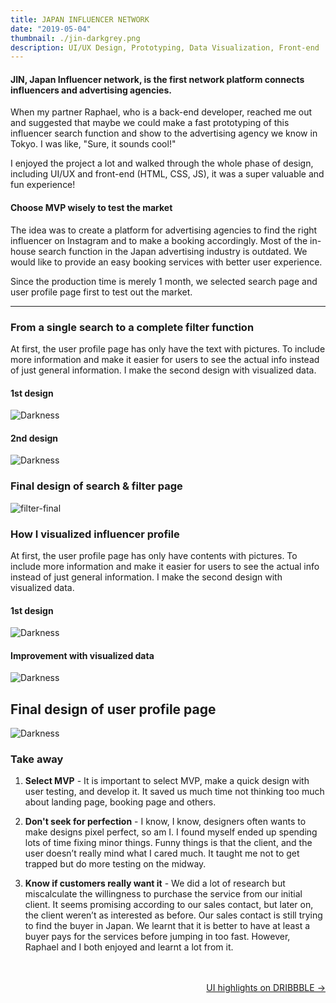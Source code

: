 ```yaml
---
title: JAPAN INFLUENCER NETWORK
date: "2019-05-04"
thumbnail: ./jin-darkgrey.png
description: UI/UX Design, Prototyping, Data Visualization, Front-end
---
```


#### JIN, Japan Influencer network, is the first network platform connects influencers and advertising agencies.

When my partner Raphael, who is a back-end developer, reached me out and suggested that maybe we could make a fast prototyping of this influencer search function and show to the advertising agency we know in Tokyo. I was like, "Sure, it sounds cool!"

I enjoyed the project a lot and walked through the whole phase of design, including UI/UX and front-end (HTML, CSS, JS), it was a super valuable and fun experience!

#### Choose MVP wisely to test the market

The idea was to create a platform for advertising agencies to find the right influencer on Instagram and to make a booking accordingly. Most of the in-house search function in the Japan advertising industry is outdated. We would like to provide an easy booking services with better user experience.

Since the production time is merely 1 month, we selected search page and user profile page first to test out the market.

---

### From a single search to a complete filter function

At first, the user profile page has only have the text with pictures. To include more information and make it easier for users to see the actual info instead of just general information. I make the second design with visualized data.

#### 1st design

<div class="kg-card kg-image-card">

![Darkness](./search-page1.png)

</div>

#### 2nd design

<div class="kg-card kg-image-card">

![Darkness](./filter-page-model.png)

</div>

### Final design of search & filter page

<div class="kg-card kg-image-card">

![filter-final](./filter-final.png)

</div>

### How I visualized influencer profile

At first, the user profile page has only have contents with pictures. To include more information and make it easier for users to see the actual info instead of just general information. I make the second design with visualized data.

#### 1st design

<div class="kg-card kg-image-card">

![Darkness](./influencer-dashboard-1.png)

</div>

#### Improvement with visualized data

<div class="kg-card kg-image-card">

![Darkness](./influencer-dashboard-2.png)

</div>

## Final design of user profile page

<div class="kg-card kg-image-card">

![Darkness](./influencer-dashboard-5.png)

</div>

### Take away

1.  **Select MVP** - It is important to select MVP, make a quick design with user testing, and develop it. It saved us much time not thinking too much about landing page, booking page and others.

2.  **Don't seek for perfection** - I know, I know, designers often wants to make designs pixel perfect, so am I. I found myself ended up spending lots of time fixing minor things. Funny things is that the client, and the user doesn’t really mind what I cared much. It taught me not to get trapped but do more testing on the midway.

3.  **Know if customers really want it** - We did a lot of research but miscalculate the willingness to purchase the service from our initial client. It seems promising according to our sales contact, but later on, the client weren’t as interested as before. Our sales contact is still trying to find the buyer in Japan. We learnt that it is better to have at least a buyer pays for the services before jumping in too fast. However, Raphael and I both enjoyed and learnt a lot from it.

<br/>

<br/>

<div style=text-align-last:end>
  
<a href='/dribbble-hightlight'>
       UI highlights on DRIBBBLE &#8594; 
      </a>
</div>
